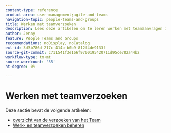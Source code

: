 ```yaml
---
content-type: reference
product-area: user-management;agile-and-teams
navigation-topic: people-teams-and-groups
title: Werken met teamverzoeken
description: Lees deze artikelen om te leren werken met teamaanvragen in Workfront.
author: Jenny
feature: People Teams and Groups
recommendations: noDisplay, noCatalog
exl-id: 3d3b786d-217c-414b-b0b9-812f4de9133f
source-git-commit: c711541f3e166f9700195420711d95ce782a44b2
workflow-type: tm+mt
source-wordcount: '35'
ht-degree: 0%

---
```


# Werken met teamverzoeken

Deze sectie bevat de volgende artikelen:

* [ overzicht van de verzoeken van het Team ](../../people-teams-and-groups/work-with-team-requests/team-requests-overview.md)
* [Werk- en teamverzoeken beheren](../../people-teams-and-groups/work-with-team-requests/manage-work-and-team-requests.md)
